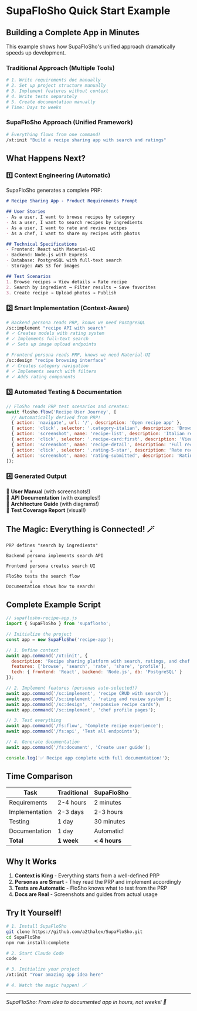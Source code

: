 # SupaFloSho Quick Start Example

## Building a Complete App in Minutes

This example shows how SupaFloSho's unified approach dramatically speeds up development.

### Traditional Approach (Multiple Tools)
```bash
# 1. Write requirements doc manually
# 2. Set up project structure manually  
# 3. Implement features without context
# 4. Write tests separately
# 5. Create documentation manually
# Time: Days to weeks
```

### SupaFloSho Approach (Unified Framework)
```bash
# Everything flows from one command!
/xt:init "Build a recipe sharing app with search and ratings"
```

## What Happens Next?

### 1️⃣ Context Engineering (Automatic)

SupaFloSho generates a complete PRP:

```markdown
# Recipe Sharing App - Product Requirements Prompt

## User Stories
- As a user, I want to browse recipes by category
- As a user, I want to search recipes by ingredients
- As a user, I want to rate and review recipes
- As a chef, I want to share my recipes with photos

## Technical Specifications
- Frontend: React with Material-UI
- Backend: Node.js with Express
- Database: PostgreSQL with full-text search
- Storage: AWS S3 for images

## Test Scenarios
1. Browse recipes → View details → Rate recipe
2. Search by ingredient → Filter results → Save favorites
3. Create recipe → Upload photos → Publish
```

### 2️⃣ Smart Implementation (Context-Aware)

```bash
# Backend persona reads PRP, knows we need PostgreSQL
/sc:implement "recipe API with search"
# ✓ Creates models with rating system
# ✓ Implements full-text search
# ✓ Sets up image upload endpoints

# Frontend persona reads PRP, knows we need Material-UI
/sc:design "recipe browsing interface"
# ✓ Creates category navigation
# ✓ Implements search with filters
# ✓ Adds rating components
```

### 3️⃣ Automated Testing & Documentation

```javascript
// FloSho reads PRP test scenarios and creates:
await flosho.flow('Recipe User Journey', [
  // Automatically derived from PRP!
  { action: 'navigate', url: '/', description: 'Open recipe app' },
  { action: 'click', selector: '.category-italian', description: 'Browse Italian recipes' },
  { action: 'screenshot', name: 'recipe-list', description: 'Italian recipes displayed' },
  { action: 'click', selector: '.recipe-card:first', description: 'View recipe details' },
  { action: 'screenshot', name: 'recipe-detail', description: 'Full recipe with ingredients' },
  { action: 'click', selector: '.rating-5-star', description: 'Rate recipe 5 stars' },
  { action: 'screenshot', name: 'rating-submitted', description: 'Rating confirmed' }
]);
```

### 4️⃣ Generated Output

📄 **User Manual** (with screenshots!)  
📄 **API Documentation** (with examples!)  
📄 **Architecture Guide** (with diagrams!)  
📄 **Test Coverage Report** (visual!)  

## The Magic: Everything is Connected! 🪄

```
PRP defines "search by ingredients"
         ↓
Backend persona implements search API
         ↓  
Frontend persona creates search UI
         ↓
FloSho tests the search flow
         ↓
Documentation shows how to search!
```

## Complete Example Script

```javascript
// supaflosho-recipe-app.js
import { SupaFloSho } from 'supaflosho';

// Initialize the project
const app = new SupaFloSho('recipe-app');

// 1. Define context
await app.command('/xt:init', {
  description: 'Recipe sharing platform with search, ratings, and chef profiles',
  features: ['browse', 'search', 'rate', 'share', 'profile'],
  tech: { frontend: 'React', backend: 'Node.js', db: 'PostgreSQL' }
});

// 2. Implement features (personas auto-selected!)
await app.command('/sc:implement', 'recipe CRUD with search');
await app.command('/sc:implement', 'rating and review system');
await app.command('/sc:design', 'responsive recipe cards');
await app.command('/sc:implement', 'chef profile pages');

// 3. Test everything
await app.command('/fs:flow', 'Complete recipe experience');
await app.command('/fs:api', 'Test all endpoints');

// 4. Generate documentation
await app.command('/fs:document', 'Create user guide');

console.log('✅ Recipe app complete with full documentation!');
```

## Time Comparison

| Task | Traditional | SupaFloSho |
|------|------------|------------|
| Requirements | 2-4 hours | 2 minutes |
| Implementation | 2-3 days | 2-3 hours |
| Testing | 1 day | 30 minutes |
| Documentation | 1 day | Automatic! |
| **Total** | **1 week** | **< 4 hours** |

## Why It Works

1. **Context is King** - Everything starts from a well-defined PRP
2. **Personas are Smart** - They read the PRP and implement accordingly
3. **Tests are Automatic** - FloSho knows what to test from the PRP
4. **Docs are Real** - Screenshots and guides from actual usage

## Try It Yourself!

```bash
# 1. Install SupaFloSho
git clone https://github.com/a2thalex/SupaFloSho.git
cd SupaFloSho
npm run install:complete

# 2. Start Claude Code
code .

# 3. Initialize your project
/xt:init "Your amazing app idea here"

# 4. Watch the magic happen! 🪄
```

---

*SupaFloSho: From idea to documented app in hours, not weeks! 🚀*